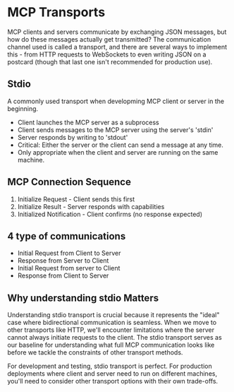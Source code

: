 # MCP Transports

MCP clients and servers communicate by exchanging JSON messages, but how do these messages actually get transmitted? The communication channel used is called a transport, and there are several ways to implement this - from HTTP requests to WebSockets to even writing JSON on a postcard (though that last one isn't recommended for production use).

## Stdio
A commonly used transport when developming MCP client or server in the beginning.

* Client launches the MCP server as a subprocess
* Client sends messages to the MCP server using the server's 'stdin'
* Server responds by writing to 'stdout'
* Critical: Either the server or the client can send a message at any time.
* Only appropriate when the client and server are running on the same machine.


## MCP Connection Sequence
1) Initialize Request - Client sends this first
2) Initialize Result - Server responds with capabilities
3) Initialized Notification - Client confirms (no response expected)

## 4 type of communications
* Initial Request from Client to Server
* Response from Server to Client
* Initial Request from server to Client
* Response from Client to Server

## Why understanding stdio Matters
Understanding stdio transport is crucial because it represents the "ideal" case where bidirectional communication is seamless. When we move to other transports like HTTP, we'll encounter limitations where the server cannot always initiate requests to the client. The stdio transport serves as our baseline for understanding what full MCP communication looks like before we tackle the constraints of other transport methods.

For development and testing, stdio transport is perfect. For production deployments where client and server need to run on different machines, you'll need to consider other transport options with their own trade-offs.
